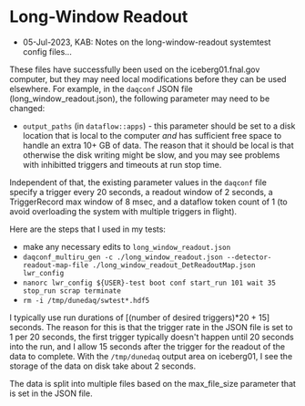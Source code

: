# Long-Window Readout

* 05-Jul-2023, KAB: Notes on the long-window-readout systemtest config files...

These files have successfully been used on the iceberg01.fnal.gov computer, but they may need local modifications before they can be used elsewhere.  For example, in the `daqconf` JSON file (long_window_readout.json), the following parameter may need to be changed:

* `output_paths` (in `dataflow::apps`) - this parameter should be set to a disk location that is local to the computer *and* has sufficient free space to handle an extra 10+ GB of data. The reason that it should be local is that otherwise the disk writing might be slow, and you may see problems with inhibitted triggers and timeouts at run stop time.

Independent of that, the existing parameter values in the `daqconf` file specify a trigger every 20 seconds, a readout window of 2 seconds, a TriggerRecord max window of 8 msec, and a dataflow token count of 1 (to avoid overloading the system with multiple triggers in flight).

Here are the steps that I used in my tests:

* make any necessary edits to `long_window_readout.json`
* `daqconf_multiru_gen -c ./long_window_readout.json --detector-readout-map-file ./long_window_readout_DetReadoutMap.json lwr_config`
* `nanorc lwr_config ${USER}-test boot conf start_run 101 wait 35 stop_run scrap terminate`
* `rm -i /tmp/dunedaq/swtest*.hdf5`

I typically use run durations of [(number of desired triggers)*20 + 15] seconds. The reason for this is that the trigger rate in the JSON file is set to 1 per 20 seconds, the first trigger typically doesn't happen until 20 seconds into the run, and I allow 15 seconds after the trigger for the readout of the data to complete.  With the `/tmp/dunedaq` output area on iceberg01, I see the storage of the data on disk take about 2 seconds.

The data is split into multiple files based on the max_file_size parameter that is set in the JSON file.
